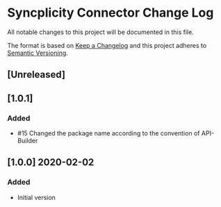 # Syncplicity Connector Change Log
All notable changes to this project will be documented in this file.

The format is based on [Keep a Changelog](http://keepachangelog.com/)
and this project adheres to [Semantic Versioning](http://semver.org/).

## [Unreleased]

## [1.0.1]
### Added
- #15 Changed the package name according to the convention of API-Builder

## [1.0.0] 2020-02-02
### Added
- Initial version